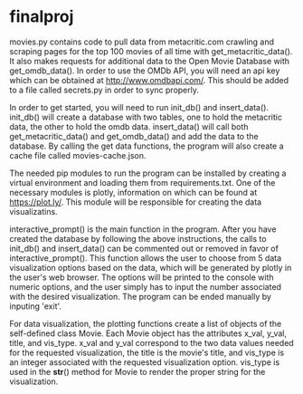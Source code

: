 # finalproj

movies.py contains code to pull data from metacritic.com crawling and scraping pages for the top 100 movies of all time with get_metacritic_data(). It also makes requests for additional data to the Open Movie Database with get_omdb_data(). In order to use the OMDb API, you will need an api key which can be obtained at http://www.omdbapi.com/. This should be added to a file called secrets.py in order to sync properly. 

In order to get started, you will need to run init_db() and insert_data(). init_db() will create a database with two tables, one to hold the metacritic data, the other to hold the omdb data. insert_data() will call both get_metacritic_data() and get_omdb_data() and add the data to the database. By calling the get data functions, the program will also create a cache file called movies-cache.json.

The needed pip modules to run the program can be installed by creating a virtual environment and loading them from requirements.txt. One of the necessary modules is plotly, information on which can be found at https://plot.ly/. This module will be responsible for creating the data visualizatins.

interactive_prompt() is the main function in the program. After you have created the database by following the above instructions, the calls to init_db() and insert_data() can be commented out or removed in favor of interactive_prompt(). This function allows the user to choose from 5 data visualization options based on the data, which will be generated by plotly in the user's web browser. The options will be printed to the console with numeric options, and the user simply has to input the number associated with the desired visualization. The program can be ended manually by inputing 'exit'. 

For data visualization, the plotting functions create a list of objects of the self-defined class Movie. Each Movie object has the attributes x_val, y_val, title, and vis_type. x_val and y_val correspond to the two data values needed for the requested visualization, the title is the movie's title, and vis_type is an integer associated with the requested visualization option. vis_type is used in the __str__() method for Movie to render the proper string for the visualization.